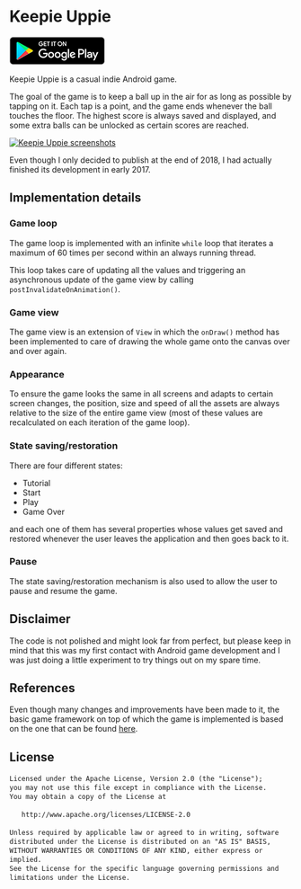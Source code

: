 # Keepie Uppie
[![Keepie Uppie](readme/google-play.png)](https://play.google.com/store/apps/details?id=com.ernestoyaquello.keepieuppie)

Keepie Uppie is a casual indie Android game.

The goal of the game is to keep a ball up in the air for as long as possible by tapping on it. Each tap is a point, and the game ends whenever the ball touches the floor. The highest score is always saved and displayed, and some extra balls can be unlocked as certain scores are reached.

[![Keepie Uppie screenshots](https://github.com/ernestoyaquello/KeepieUppieGame/blob/master/readme/screenshots.png)](https://github.com/ernestoyaquello/KeepieUppieGame/blob/master/readme/screenshots.png)

Even though I only decided to publish at the end of 2018, I had actually finished its development in early 2017.

## Implementation details
### Game loop
The game loop is implemented with an infinite `while` loop that iterates a maximum of 60 times per second within an always running thread.

This loop takes care of updating all the values and triggering an asynchronous update of the game view by calling `postInvalidateOnAnimation()`.

### Game view
The game view is an extension of `View` in which the `onDraw()` method has been implemented to care of drawing the whole game onto the canvas over and over again.

### Appearance
To ensure the game looks the same in all screens and adapts to certain screen changes, the position, size and speed of all the assets are always relative to the size of the entire game view (most of these values are recalculated on each iteration of the game loop).

### State saving/restoration
There are four different states:

* Tutorial
* Start
* Play
* Game Over

and each one of them has several properties whose values get saved and restored whenever the user leaves the application and then goes back to it.

### Pause
The state saving/restoration mechanism is also used to allow the user to pause and resume the game.

## Disclaimer
The code is not polished and might look far from perfect, but please keep in mind that this was my first contact with Android game development and I was just doing a little experiment to try things out on my spare time.

## References
Even though many changes and improvements have been made to it, the basic game framework on top of which the game is implemented is based on the one that can be found [here](https://github.com/KamilSwojak/Ellio-android).

## License
```
Licensed under the Apache License, Version 2.0 (the "License");
you may not use this file except in compliance with the License.
You may obtain a copy of the License at

   http://www.apache.org/licenses/LICENSE-2.0

Unless required by applicable law or agreed to in writing, software
distributed under the License is distributed on an "AS IS" BASIS,
WITHOUT WARRANTIES OR CONDITIONS OF ANY KIND, either express or implied.
See the License for the specific language governing permissions and
limitations under the License.
```
